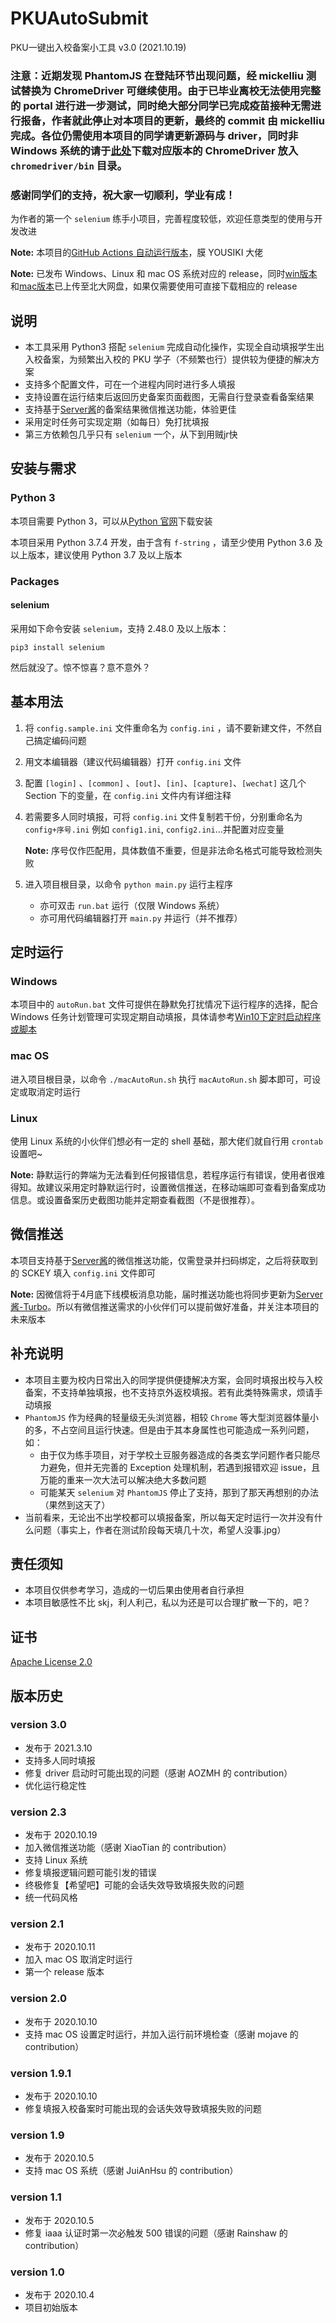 # PKUAutoSubmit
PKU一键出入校备案小工具 v3.0 (2021.10.19)

### 注意：近期发现 PhantomJS 在登陆环节出现问题，经 mickelliu 测试替换为 ChromeDriver 可继续使用。由于已毕业离校无法使用完整的 portal 进行进一步测试，同时绝大部分同学已完成疫苗接种无需进行报备，作者就此停止对本项目的更新，最终的 commit 由 mickelliu 完成。各位仍需使用本项目的同学请更新源码与 driver，同时非 Windows 系统的请于[此处](http://chromedriver.storage.googleapis.com/index.html)下载对应版本的 ChromeDriver 放入 `chromedriver/bin` 目录。

### 感谢同学们的支持，祝大家一切顺利，学业有成！

为作者的第一个 `selenium` 练手小项目，完善程度较低，欢迎任意类型的使用与开发改进



**Note:** 本项目的[GitHub Actions 自动运行版本](https://github.com/YOUSIKI/PKUAutoSubmit-action)，膜 YOUSIKI 大佬

**Note:** 已发布 Windows、Linux 和 mac OS 系统对应的 release，同时[win版本](https://disk.pku.edu.cn:443/link/2BBC855503C63E8F226E5B4D06E39340)和[mac版本](https://disk.pku.edu.cn:443/link/BC1F69A1E726726965C125338C61FA98)已上传至北大网盘，如果仅需要使用可直接下载相应的 release

## 说明

- 本工具采用 Python3 搭配 `selenium` 完成自动化操作，实现全自动填报学生出入校备案，为频繁出入校的 PKU 学子（不频繁也行）提供较为便捷的解决方案
- 支持多个配置文件，可在一个进程内同时进行多人填报
- 支持设置在运行结束后返回历史备案页面截图，无需自行登录查看备案结果
- 支持基于[Server酱](https://sc.ftqq.com/)的备案结果微信推送功能，体验更佳
- 采用定时任务可实现定期（如每日）免打扰填报
- 第三方依赖包几乎只有 `selenium` 一个，从下到用贼jr快

## 安装与需求

### Python 3

本项目需要 Python 3，可以从[Python 官网](https://www.python.org/)下载安装

本项目采用 Python 3.7.4 开发，由于含有 `f-string` ，请至少使用 Python 3.6 及以上版本，建议使用 Python 3.7 及以上版本

### Packages

#### selenium

采用如下命令安装 `selenium`，支持 2.48.0 及以上版本：

```
pip3 install selenium
```

然后就没了。惊不惊喜？意不意外？

## 基本用法

1. 将 `config.sample.ini` 文件重命名为 `config.ini` ，请不要新建文件，不然自己搞定编码问题

2. 用文本编辑器（建议代码编辑器）打开 `config.ini` 文件

3. 配置 `[login]` 、`[common]` 、`[out]`、`[in]`、`[capture]`、`[wechat]` 这几个 Section 下的变量，在 `config.ini` 文件内有详细注释

4. 若需要多人同时填报，可将 `config.ini` 文件复制若干份，分别重命名为 `config+序号.ini` 例如 `config1.ini`,  `config2.ini`...并配置对应变量

   **Note:** 序号仅作匹配用，具体数值不重要，但是非法命名格式可能导致检测失败

5. 进入项目根目录，以命令 `python main.py` 运行主程序
   - 亦可双击 `run.bat` 运行（仅限 Windows 系统）
   - 亦可用代码编辑器打开 `main.py` 并运行（并不推荐）

## 定时运行

### Windows

本项目中的 `autoRun.bat` 文件可提供在静默免打扰情况下运行程序的选择，配合 Windows 任务计划管理可实现定期自动填报，具体请参考[Win10下定时启动程序或脚本](https://blog.csdn.net/xielifu/article/details/81016220)

### mac OS

进入项目根目录，以命令 `./macAutoRun.sh` 执行 `macAutoRun.sh` 脚本即可，可设定或取消定时运行

### Linux

使用 Linux 系统的小伙伴们想必有一定的 shell 基础，那大佬们就自行用 `crontab` 设置吧~



**Note:** 静默运行的弊端为无法看到任何报错信息，若程序运行有错误，使用者很难得知。故建议采用定时静默运行时，设置微信推送，在移动端即可查看到备案成功信息。或设置备案历史截图功能并定期查看截图（不是很推荐）。

## 微信推送

本项目支持基于[Server酱](https://sc.ftqq.com/)的微信推送功能，仅需登录并扫码绑定，之后将获取到的 SCKEY 填入 `config.ini` 文件即可

**Note:** 因微信将于4月底下线模板消息功能，届时推送功能也将同步更新为[Server酱-Turbo](https://sct.ftqq.com/)。所以有微信推送需求的小伙伴们可以提前做好准备，并关注本项目的未来版本

## 补充说明

- 本项目主要为校内日常出入的同学提供便捷解决方案，会同时填报出校与入校备案，不支持单独填报，也不支持京外返校填报。若有此类特殊需求，烦请手动填报
- `PhantomJS` 作为经典的轻量级无头浏览器，相较 `Chrome` 等大型浏览器体量小的多，不占空间且运行快速。但是由于其本身属性也可能造成一系列问题，如：
   - 由于仅为练手项目，对于学校土豆服务器造成的各类玄学问题作者只能尽力避免，但并无完善的 Exception 处理机制，若遇到报错欢迎 issue，且万能的重来一次大法可以解决绝大多数问题
   - 可能某天 `selenium` 对 `PhantomJS` 停止了支持，那到了那天再想别的办法（果然到这天了）
- 当前看来，无论出不出学校都可以填报备案，所以每天定时运行一次并没有什么问题（事实上，作者在测试阶段每天填几十次，希望人没事.jpg）

## 责任须知

- 本项目仅供参考学习，造成的一切后果由使用者自行承担
- 本项目敏感性不比 skj，利人利己，私以为还是可以合理扩散一下的，吧？

## 证书

[Apache License 2.0](https://github.com/Bruuuuuuce/PKUAutoSubmit/blob/main/LICENSE)

## 版本历史

### version 3.0

- 发布于 2021.3.10
- 支持多人同时填报
- 修复 driver 启动时可能出现的问题（感谢 AOZMH 的 contribution）
- 优化运行稳定性

### version 2.3

- 发布于 2020.10.19
- 加入微信推送功能（感谢 XiaoTian 的 contribution）
- 支持 Linux 系统
- 修复填报逻辑问题可能引发的错误
- 终极修复【希望吧】可能的会话失效导致填报失败的问题
- 统一代码风格

### version 2.1

- 发布于 2020.10.11
- 加入 mac OS 取消定时运行
- 第一个 release 版本

### version 2.0

- 发布于 2020.10.10
- 支持 mac OS 设置定时运行，并加入运行前环境检查（感谢 mojave 的 contribution）

### version 1.9.1

- 发布于 2020.10.10
- 修复填报入校备案时可能出现的会话失效导致填报失败的问题

### version 1.9

- 发布于 2020.10.5
- 支持 mac OS 系统（感谢 JuiAnHsu 的 contribution）

### version 1.1

- 发布于 2020.10.5
- 修复 iaaa 认证时第一次必触发 500 错误的问题（感谢 Rainshaw 的 contribution）

### version 1.0

- 发布于 2020.10.4
- 项目初始版本

